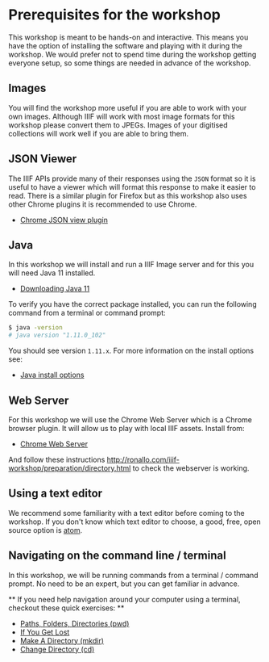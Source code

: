 # Prerequisites for the workshop

This workshop is meant to be hands-on and interactive. This means you have the option of installing the software and playing with it during the workshop. We would prefer not to spend time during the workshop getting everyone setup, so some things are needed in advance of the workshop.

## Images

You will find the workshop more useful if you are able to work with your own images. Although IIIF will work with most image formats for this workshop please convert them to JPEGs. Images of your digitised collections will work well if you are able to bring them.  

## JSON Viewer
The IIIF APIs provide many of their responses using the `JSON` format so it is useful to have a viewer which will format this response to make it easier to read. There is a similar plugin for Firefox but as this workshop also uses other Chrome plugins it is recommended to use Chrome. 

 - [Chrome JSON view plugin](https://chrome.google.com/webstore/detail/jsonview/chklaanhfefbnpoihckbnefhakgolnmc)

## Java

In this workshop we will install and run a IIIF Image server and for this you will need Java 11 installed.

 - [Downloading Java 11](https://www.oracle.com/technetwork/java/javase/downloads/jdk11-downloads-5066655.html)

To verify you have the correct package installed, you can run the following command from a terminal or command prompt:

```sh
$ java -version
# java version "1.11.0_102"
```

You should see version `1.11.x`. For more information on the install options see:

 - [Java install options](https://java.com/en/download/help/download_options.xml)
 
## Web Server 
For this workshop we will use the Chrome Web Server which is a Chrome browser plugin. It will allow us to play with local IIIF assets. Install from:

 * [Chrome Web Server](http://ronallo.com/iiif-workshop/preparation/web-server.html)

And follow these instructions http://ronallo.com/iiif-workshop/preparation/directory.html to check the webserver is working.

## Using a text editor

We recommend some familiarity with a text editor before coming to the workshop. If you don't know which text editor to choose, a good, free, open source option is [atom](http://flight-manual.atom.io/getting-started/sections/installing-atom/).

## Navigating on the command line / terminal

In this workshop, we will be running commands from a terminal / command prompt. No need to be an expert, but you can get familiar in advance.

** If you need help navigation around your computer using a terminal, checkout these quick exercises: **
 - [Paths, Folders, Directories (pwd)](https://learnpythonthehardway.org/book/appendix-a-cli/ex2.html)
 - [If You Get Lost](https://learnpythonthehardway.org/book/appendix-a-cli/ex3.html)
 - [Make A Directory (mkdir)](https://learnpythonthehardway.org/book/appendix-a-cli/ex4.html)
 - [Change Directory (cd)](https://learnpythonthehardway.org/book/appendix-a-cli/ex5.html)

